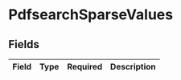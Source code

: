 # PdfsearchSparseValues


## Fields

| Field       | Type        | Required    | Description |
| ----------- | ----------- | ----------- | ----------- |
